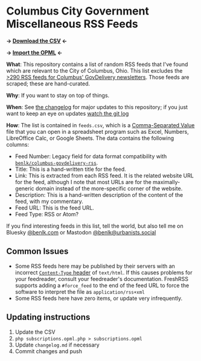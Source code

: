 # Columbus City Government Miscellaneous RSS Feeds

**→ [Download the CSV](./feeds.csv) ←**

**→ [Import the OPML](https://github.com/benlk/columbus-misc-rss/raw/trunk/subscriptions.opml) ←**

**What**: This repository contains a list of random RSS feeds that I've found which are relevant to the City of Columbus, Ohio. This list excludes the [>290 RSS feeds for Columbus' GovDelivery newsletters](https://github.com/benlk/columbus-govdelivery-rss/). Those feeds are scraped; these are hand-curated.

**Why**: If you want to stay on top of things.

**When**: See [the changelog](./changelog.md) for major updates to this repository; if you just want to keep an eye on updates [watch the git log](https://github.com/benlk/columbus-misc-rss/commits/trunk)

**How**: The list is contained in `feeds.csv`, which is a [Comma-Separated Value](https://en.wikipedia.org/wiki/Comma-separated_values) file that you can open in a spreadsheet program such as Excel, Numbers, LibreOffice Calc, or Google Sheets. The data contains the following columns:

- Feed Number: Legacy field for data format compatibility with [`benlk/columbus-govdelivery-rss`](https://github.com/benlk/columbus-govdelivery-rss/tree/trunk).
- Title: This is a hand-written title for the feed.
- Link: This is extracted from each RSS feed. It is the related website URL for the feed, although I note that most URLs are for the maximally-generic domain instead of the more-specific corner of the website.
- Description: This is a hand-written description of the content of the feed, with my commentary.
- Feed URL: This is the feed URL.
- Feed Type: RSS or Atom?

If you find interesting feeds in this list, tell the world, but also tell me on Bluesky [@benlk.com](https://bsky.app/profile/benlk.com) or Mastodon [@benlk@urbanists.social](https://urbanists.social/@benlk)

## Common Issues

- Some RSS feeds here may be published by their servers with an incorrect [`Content-Type` header](https://developer.mozilla.org/en-US/docs/Web/HTTP/Headers/Content-Type) of `text/html`. If this causes problems for your feedreader, consult your feedreader's documentation. FreshRSS supports adding a `#force_feed` to the end of the feed URL to force the software to interpret the file as `application/rss+xml`
- Some RSS feeds here have zero items, or update very infrequently.

## Updating instructions

1. Update the CSV
2. `php subscriptions.opml.php > subscriptions.opml`
3. Update `changelog.md` if necessary
4. Commit changes and push

